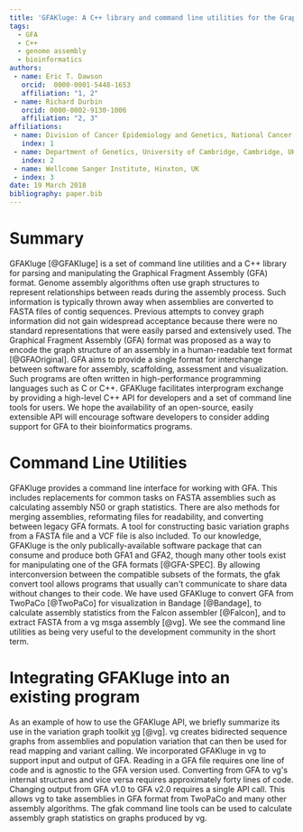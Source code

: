```yaml
---
title: 'GFAKluge: A C++ library and command line utilities for the Graphical Fragment Assembly formats'
tags:
  - GFA
  - C++
  - genome assembly
  - bioinformatics
authors:
 - name: Eric T. Dawson
   orcid:  0000-0001-5448-1653
   affiliation: "1, 2"
 - name: Richard Durbin
   orcid: 0000-0002-9130-1006
   affiliation: "2, 3"
affiliations:
 - name: Division of Cancer Epidemiology and Genetics, National Cancer Institute, Rockville, MD, USA
   index: 1
 - name: Department of Genetics, University of Cambridge, Cambridge, UK
   index: 2
 - name: Wellcome Sanger Institute, Hinxton, UK
 - index: 3
date: 19 March 2018
bibliography: paper.bib
---
```


# Summary
GFAKluge [@GFAKluge] is a set of command line utilities and a C++ library for parsing and
manipulating the Graphical Fragment Assembly (GFA) format. 
Genome assembly algorithms often use graph structures
to represent relationships between reads during the assembly process. Such information
is typically thrown away when assemblies are converted to FASTA files of contig sequences. 
Previous attempts to convey graph information did not gain widespread acceptance because there were no standard representations that were easily parsed and extensively used.
The Graphical Fragment Assembly
(GFA) format was proposed as a way to encode the graph structure of an assembly in a human-readable
text format [@GFAOriginal]. 
GFA aims to provide a single format for interchange between software for assembly, scaffolding, assessment and
visualization. Such programs are often written in high-performance
programming languages such as C or C++. GFAKluge facilitates interprogram exchange by providing
a high-level C++ API for developers and a set of command line tools for users. We hope the availability of an open-source,
easily extensible API will encourage software developers to consider adding support for GFA to their
bioinformatics programs.

# Command Line Utilities
GFAKluge provides a command line interface for working with GFA. This includes replacements for
common tasks on FASTA assemblies such as calculating assembly N50 or graph statistics. There are also methods for merging
assemblies, reformating files for readability, and converting between legacy GFA formats. A tool for constructing basic variation graphs
from a FASTA file and a VCF file is also included. To our knowledge,
GFAKluge is the only publically-available software package that can consume and produce both GFA1 and GFA2, though many other tools
exist for manipulating one of the GFA formats [@GFA-SPEC]. By allowing interconversion
between the compatible subsets of the formats, the gfak convert tool allows programs that usually can't communicate to share data
without changes to their code. We have used GFAKluge to convert GFA from TwoPaCo [@TwoPaCo] for visualization in Bandage [@Bandage], to calculate assembly
statistics from the Falcon assembler [@Falcon], and to extract FASTA from a vg msga assembly [@vg]. We see the command line utilities as being very useful
to the development community in the short term.

# Integrating GFAKluge into an existing program
As an example of how to use the GFAKluge API, we briefly summarize its use in the variation graph toolkit [vg](https://github.com/vgteam/vg) [@vg].
vg creates bidirected sequence graphs from assemblies and population variation that can then be used for read mapping and variant calling. We incorporated
GFAKluge in vg to support input and output of GFA. Reading in a GFA file requires one line of code and is agnostic to
the GFA version used. Converting from GFA to vg's internal structures and vice versa requires approximately forty lines of code. Changing output from
GFA v1.0 to GFA v2.0 requires a single API call. This allows vg to take assemblies in GFA format from TwoPaCo and many other assembly algorithms.
The gfak command line tools can be used to calculate assembly graph statistics on graphs produced by vg.

